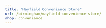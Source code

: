 ```yaml
---
title: "Mayfield Convenience Store"
url: /birmingham/mayfield-convenience-store/
shop: convenience
---
```

